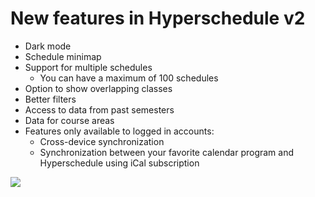 # New features in Hyperschedule v2

- Dark mode
- Schedule minimap
- Support for multiple schedules
  - You can have a maximum of 100 schedules
- Option to show overlapping classes
- Better filters
- Access to data from past semesters
- Data for course areas
- Features only available to logged in accounts:
  - Cross-device synchronization
  - Synchronization between your favorite calendar program and Hyperschedule using iCal subscription


![](./demo.gif)
